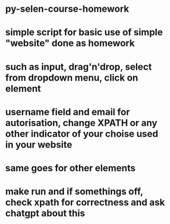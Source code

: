 # py-selen-course-homework
# simple script for basic use of simple "website" done as homework
# such as input, drag'n'drop, select from dropdown menu, click on element
# username field and email for autorisation, change XPATH or any other indicator of your choise used in your website
# same goes for other elements
# make run and if somethings off, check xpath for correctness and ask chatgpt about this

